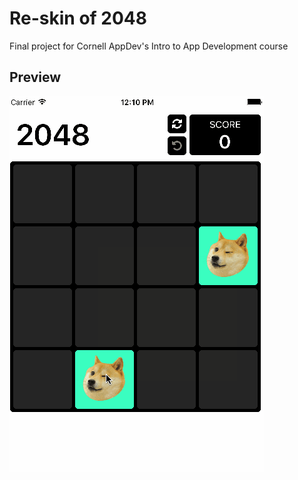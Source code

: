 # Re-skin of 2048
Final project for Cornell AppDev's Intro to App Development course
## Preview
![](2048.gif)
